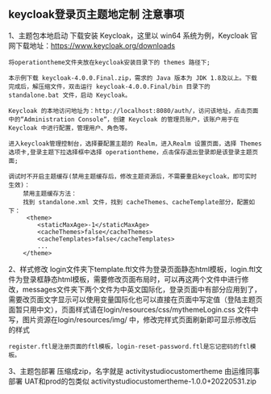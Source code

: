 ## keycloak登录页主题地定制 注意事项
1、主题包本地启动
    下载安装 Keycloak，这里以 win64 系统为例，Keycloak 官网下载地址：https://www.keycloak.org/downloads

    将operationtheme文件夹放在keycloak安装目录下的 themes 路径下;

    本示例下载 keycloak-4.0.0.Final.zip，需求的 Java 版本为 JDK 1.8及以上。下载完成后，解压缩文件，双击运行 keycloak-4.0.0.Final/bin 目录下的 standalone.bat 文件，启动 Keycloak。

    Keycloak 的本地访问地址为：http://localhost:8080/auth/，访问该地址，点击页面中的“Administration Console“，创建 Keycloak 的管理员账户，该账户用于在 Keycloak 中进行配置，管理用户、角色等。

    进入keycloak管理控制台，选择要配置主题的 Realm，进入Realm 设置页面，选择 Themes 选项卡,登录主题下拉选择框中选择 operationtheme，点击保存退出登录即是该登录主题页面;

    调试时不开启主题缓存(禁用主题缓存后，修改主题资源后，不需要重启keycloak，即可实时生效)：
        禁用主题缓存方法：
        找到 standalone.xml 文件，找到 cacheThemes、cacheTemplate部分，配置如下：
         <theme>
            <staticMaxAge>-1</staticMaxAge>
            <cacheThemes>false</cacheThemes>
            <cacheTemplates>false</cacheTemplates>
            ...
        </theme>


2、样式修改
    login文件夹下template.ftl文件为登录页面静态html模板，login.ftl文件为登录框静态html模板，需要修改页面布局时，可以再这两个文件中进行修改，messages文件夹下两个文件为中英文国际化，登录页面中有部分应用到了，需要改页面文字显示可以使用变量国际化也可以直接在页面中写定值（登陆主题页面暂只用中文），页面样式请在login/resources/css/mythemeLogin.css 文件中写，图片资源在login/resources/img/ 中，修改完样式页面刷新即可显示修改后的样式

    register.ftl是注册页面的ftl模板，login-reset-password.ftl是忘记密码的ftl模板。


3、主题包部署
    压缩成zip，名字就是 activitystudiocustomertheme  由运维同事部署
    UAT和prod的包类似 activitystudiocustomertheme-1.0.0+20220531.zip